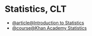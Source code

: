 # Statistics, CLT

- [@article@Introduction to Statistics](https://imp.i384100.net/3eRv4v)
- [@course@Khan Academy Statistics](https://www.khanacademy.org/math/statistics-probability)